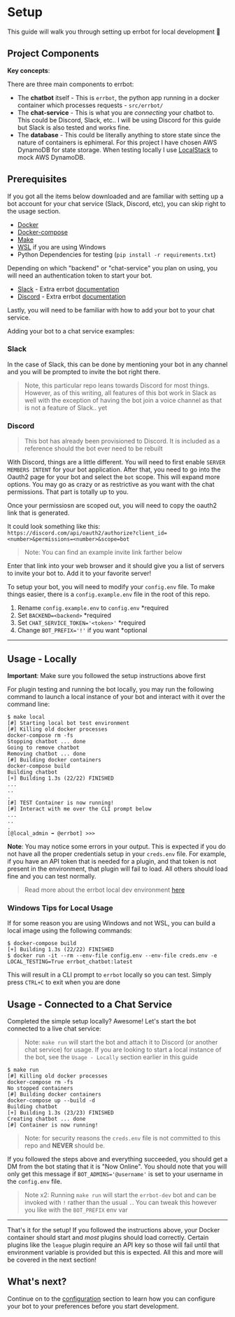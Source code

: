 # Setup

This guide will walk you through setting up errbot for local development 🔨

## Project Components

**Key concepts**:

There are three main components to errbot:

- The **chatbot** itself - This is `errbot`, the python app running in a docker container which processes requests - `src/errbot/`
- The **chat-service** - This is what you are _connecting_ your chatbot to. This could be Discord, Slack, etc.. I will be using Discord for this guide but Slack is also tested and works fine.
- The **database** - This could be literally anything to store state since the nature of containers is ephimeral. For this project I have chosen AWS DynamoDB for state storage. When testing locally I use [LocalStack](https://github.com/localstack/localstack) to mock AWS DynamoDB.

## Prerequisites

If you got all the items below downloaded and are familiar with setting up a bot account for your chat service (Slack, Discord, etc), you can skip right to the usage section.

- [Docker](https://www.docker.com/)
- [Docker-compose](https://docs.docker.com/compose/)
- [Make](https://www.gnu.org/software/make/)
- [WSL](https://docs.microsoft.com/en-us/windows/wsl/install-win10) if you are using Windows
- Python Dependencies for testing (`pip install -r requirements.txt`)

Depending on which "backend" or "chat-service" you plan on using, you will need an authentication token to start your bot.

- [Slack](https://my.slack.com/services/new/bot) - Extra errbot [documentation](https://errbot.readthedocs.io/en/latest/user_guide/configuration/slack.html?highlight=slack)
- [Discord](https://discord.com/developers/docs/intro) - Extra errbot [documentation](https://github.com/gbin/err-backend-discord)

Lastly, you will need to be familiar with how to add your bot to your chat service.

Adding your bot to a chat service examples:

### Slack

In the case of Slack, this can be done by mentioning your bot in any channel and you will be prompted to invite the bot right there.

> Note, this particular repo leans towards Discord for most things. However, as of this writing, all features of this bot work in Slack as well with the exception of having the bot join a voice channel as that is not a feature of Slack.. yet

### Discord

> This bot has already been provisioned to Discord. It is included as a reference should the bot ever need to be rebuilt

With Discord, things are a little different. You will need to first enable `SERVER MEMBERS INTENT` for your bot application. After that, you need to go into the Oauth2 page for your bot and select the `bot` scope. This will expand more options. You may go as crazy or as restrictive as you want with the chat permissions. That part is totally up to you.

Once your permissiosn are scoped out, you will need to copy the oauth2 link that is generated.

It could look something like this: `https://discord.com/api/oauth2/authorize?client_id=<number>&permissions=<number>&scope=bot`

> Note: You can find an example invite link farther below

Enter that link into your web browser and it should give you a list of servers to invite your bot to. Add it to your favorite server!

To setup your bot, you will need to modify your `config.env` file. To make things easier, there is a `config.example.env` file in the root of this repo.

1. Rename `config.example.env` to `config.env` *required
1. Set `BACKEND=<backend>` *required
1. Set `CHAT_SERVICE_TOKEN='<token>'` *required
1. Change `BOT_PREFIX='!'` if you want *optional

---

## Usage - Locally

**Important**: Make sure you followed the setup instructions above first

For plugin testing and running the bot locally, you may run the following command to launch a local instance of your bot and interact with it over the command line:

```console
$ make local
[#] Starting local bot test environment
[#] Killing old docker processes
docker-compose rm -fs
Stopping chatbot ... done
Going to remove chatbot
Removing chatbot ... done
[#] Building docker containers
docker-compose build
Building chatbot
[+] Building 1.3s (22/22) FINISHED
...
..
.
[#] TEST Container is now running!
[#] Interact with me over the CLI prompt below
...
..
.
[@local_admin ➡ @errbot] >>>
```

**Note**: You may notice some errors in your output. This is expected if you do not have all the proper credentials setup in your `creds.env` file. For example, if you have an API token that is needed for a plugin, and that token is not present in the environment, that plugin will fail to load. All others should load fine and you can test normally.

> Read more about the errbot local dev environment [here](https://errbot.readthedocs.io/en/latest/user_guide/plugin_development/development_environment.html#local-test-mode)

### Windows Tips for Local Usage

If for some reason you are using Windows and not WSL, you can build a local image using the following commands:

```console
$ docker-compose build
[+] Building 1.3s (22/22) FINISHED
$ docker run -it --rm --env-file config.env --env-file creds.env -e LOCAL_TESTING=True errbot_chatbot:latest
```

This will result in a CLI prompt to `errbot` locally so you can test. Simply press `CTRL+C` to exit when you are done

## Usage - Connected to a Chat Service

Completed the simple setup locally? Awesome! Let's start the bot connected to a live chat service:

> Note: `make run` will start the bot and attach it to Discord (or another chat service) for usage. If you are looking to start a local instance of the bot, see the `Usage - Locally` section earlier in this guide

```console
$ make run
[#] Killing old docker processes
docker-compose rm -fs
No stopped containers
[#] Building docker containers
docker-compose up --build -d
Building chatbot
[+] Building 1.3s (23/23) FINISHED
Creating chatbot ... done
[#] Container is now running!
```

> Note: for security reasons the `creds.env` file is not committed to this repo and **NEVER** should be.

If you followed the steps above and everything succeeded, you should get a DM from the bot stating that it is "Now Online". You should note that you will only get this message if `BOT_ADMINS='@username'` is set to your username in the `config.env` file.

> Note x2: Running `make run` will start the `errbot-dev` bot and can be invoked with `!` rather than the usual `.`. You can tweak this however you like with the `BOT_PREFIX` env var

---

That's it for the setup! If you followed the instructions above, your Docker container should start and _most_ plugins should load correctly. Certain plugins like the `league` plugin require an API key so those will fail until that environment variable is provided but this is expected. All this and more will be covered in the next section!

## What's next?

Continue on to the [configuration](configuration.md) section to learn how you can configure your bot to your preferences before you start development.
